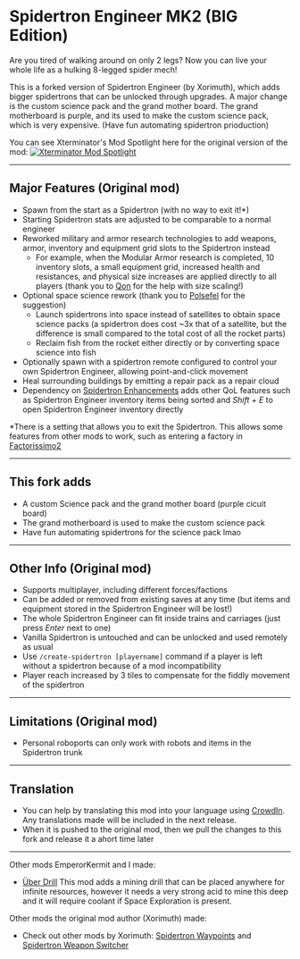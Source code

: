 Spidertron Engineer MK2 (BIG Edition)
==================

Are you tired of walking around on only 2 legs? Now you can live your whole life as a hulking 8-legged spider mech!

This is a forked version of Spidertron Engineer (by Xorimuth), which adds bigger spidertrons that can be unlocked through upgrades.
A major change is the custom science pack and the grand mother board. The grand motherboard is purple, and its used to make the custom science pack, which is very expensive. (Have fun automating spidertron prioduction) 

You can see Xterminator's Mod Spotlight here for the original version of the mod:
[![Xterminator Mod Spotlight](https://img.youtube.com/vi/7VceSqA29QY/0.jpg)](https://www.youtube.com/watch?v=7VceSqA29QY)

-----
Major Features (Original mod)
-----

- Spawn from the start as a Spidertron (with no way to exit it!*)
- Starting Spidertron stats are adjusted to be comparable to a normal engineer
- Reworked military and armor research technologies to add weapons, armor, inventory and equipment grid slots to the Spidertron instead
    - For example, when the Modular Armor research is completed, 10 inventory slots, a small equipment grid, increased health and resistances, and physical size increases are applied directly to all players (thank you to [Qon](https://forums.factorio.com/memberlist.php?mode=viewprofile&u=16047) for the help with size scaling!)
- Optional space science rework (thank you to [Polsefel](https://www.reddit.com/r/factorio/comments/ii5k95/altf4_2_spidertron/g34mf8l) for the suggestion)
    - Launch spidertrons into space instead of satellites to obtain space science packs (a spidertron does cost ~3x that of a satellite, but the difference is small compared to the total cost of all the rocket parts)
    - Reclaim fish from the rocket either directly or by converting space science into fish
- Optionally spawn with a spidertron remote configured to control your own Spidertron Engineer, allowing point-and-click movement
- Heal surrounding buildings by emitting a repair pack as a repair cloud
- Dependency on [Spidertron Enhancements](https://mods.factorio.com/mod/SpidertronEnhancements) adds other QoL features such as Spidertron Engineer inventory items being sorted and *Shift + E* to open Spidertron Engineer inventory directly

*There is a setting that allows you to exit the Spidertron. This allows some features from other mods to work, such as entering a factory in [Factorissimo2](https://mods.factorio.com/mod/Factorissimo2)

-----
This fork adds
-----

- A custom Science pack and the grand mother board (purple cicuit board)
- The grand motherboard is used to make the custom science pack
- Have fun automating spidertrons for the science pack lmao

-----
Other Info (Original mod)
-----

- Supports multiplayer, including different forces/factions
- Can be added or removed from existing saves at any time (but items and equipment stored in the Spidertron Engineer will be lost!)
- The whole Spidertron Engineer can fit inside trains and carriages (just press *Enter* next to one)
- Vanilla Spidertron is untouched and can be unlocked and used remotely as usual
- Use `/create-spidertron [playername]` command if a player is left without a spidertron because of a mod incompatibility
- Player reach increased by 3 tiles to compensate for the fiddly movement of the spidertron

-----
Limitations (Original mod)
-----

- Personal roboports can only work with robots and items in the Spidertron trunk

-----
Translation
-----

- You can help by translating this mod into your language using [CrowdIn](https://crowdin.com/project/factorio-mods-localization). Any translations made will be included in the next release.
- When it is pushed to the original mod, then we pull the changes to this fork and release it a ahort time later

-----

Other mods EmperorKermit and I made:
- [Über Drill](https://mods.factorio.com/mod/UberDrill/) This mod adds a mining drill that can be placed anywhere for infinite resources, however it needs a very strong acid to mine this deep and it will require coolant if Space Exploration is present. 

Other mods the original mod author (Xorimuth) made:
- Check out other mods by Xorimuth: [Spidertron Waypoints](https://mods.factorio.com/mod/SpidertronWaypoints) and [Spidertron Weapon Switcher](https://mods.factorio.com/mod/SpidertronWeaponSwitcher)
